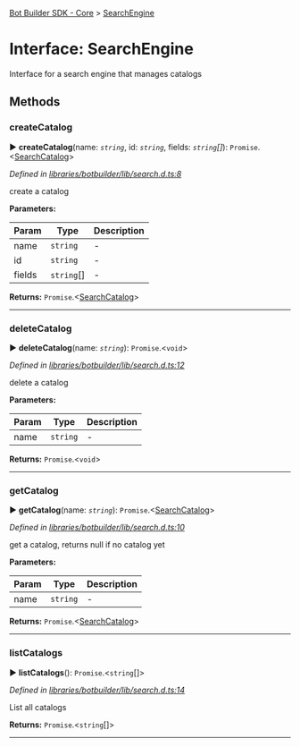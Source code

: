 [Bot Builder SDK - Core](../README.md) > [SearchEngine](../interfaces/botbuilder.searchengine.md)



# Interface: SearchEngine


Interface for a search engine that manages catalogs


## Methods
<a id="createcatalog"></a>

###  createCatalog

► **createCatalog**(name: *`string`*, id: *`string`*, fields: *`string`[]*): `Promise`.<[SearchCatalog](botbuilder.searchcatalog.md)>



*Defined in [libraries/botbuilder/lib/search.d.ts:8](https://github.com/Microsoft/botbuilder-js/blob/a28edbb/libraries/botbuilder/lib/search.d.ts#L8)*



create a catalog


**Parameters:**

| Param | Type | Description |
| ------ | ------ | ------ |
| name | `string`   |  - |
| id | `string`   |  - |
| fields | `string`[]   |  - |





**Returns:** `Promise`.<[SearchCatalog](botbuilder.searchcatalog.md)>





___

<a id="deletecatalog"></a>

###  deleteCatalog

► **deleteCatalog**(name: *`string`*): `Promise`.<`void`>



*Defined in [libraries/botbuilder/lib/search.d.ts:12](https://github.com/Microsoft/botbuilder-js/blob/a28edbb/libraries/botbuilder/lib/search.d.ts#L12)*



delete a catalog


**Parameters:**

| Param | Type | Description |
| ------ | ------ | ------ |
| name | `string`   |  - |





**Returns:** `Promise`.<`void`>





___

<a id="getcatalog"></a>

###  getCatalog

► **getCatalog**(name: *`string`*): `Promise`.<[SearchCatalog](botbuilder.searchcatalog.md)>



*Defined in [libraries/botbuilder/lib/search.d.ts:10](https://github.com/Microsoft/botbuilder-js/blob/a28edbb/libraries/botbuilder/lib/search.d.ts#L10)*



get a catalog, returns null if no catalog yet


**Parameters:**

| Param | Type | Description |
| ------ | ------ | ------ |
| name | `string`   |  - |





**Returns:** `Promise`.<[SearchCatalog](botbuilder.searchcatalog.md)>





___

<a id="listcatalogs"></a>

###  listCatalogs

► **listCatalogs**(): `Promise`.<`string`[]>



*Defined in [libraries/botbuilder/lib/search.d.ts:14](https://github.com/Microsoft/botbuilder-js/blob/a28edbb/libraries/botbuilder/lib/search.d.ts#L14)*



List all catalogs




**Returns:** `Promise`.<`string`[]>





___


